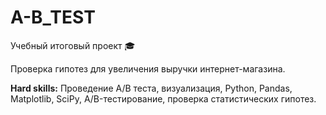 # A-B_TEST


Учебный итоговый проект &#127891;


Проверка гипотез для увеличения выручки интернет-магазина.

**Hard skills:** Проведение А/B теста, визуализация, Python, Pandas, Matplotlib, SciPy, A/B-тестирование, проверка статистических гипотез. 

